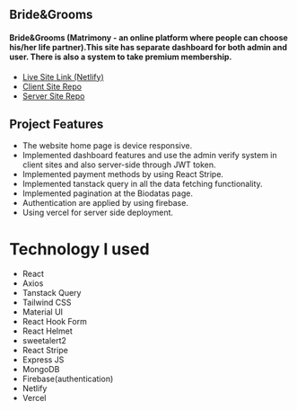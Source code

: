 ## Bride&Grooms
#### Bride&Grooms (Matrimony - an online platform where people can choose his/her life partner).This site has separate dashboard for both admin and user. There is also a system to take premium membership.

- [Live Site Link (Netlify)](https://transcendent-stardust-3e6ba6.netlify.app/)
- [Client Site Repo](https://github.com/AALabonya/Bride-Grooms)
- [Server Site Repo](https://github.com/AALabonya/Bride-Grooms-Server)

 ## Project Features

 - The website home page is device responsive.
 - Implemented dashboard features and use the admin verify system in client sites  and also server-side through JWT token.
- Implemented payment methods by using React Stripe.
- Implemented tanstack query in all the data fetching functionality.
- Implemented pagination at the Biodatas page.
- Authentication are applied by using firebase.
- Using vercel for server side deployment.


# Technology I used 

- React
- Axios
- Tanstack Query
- Tailwind CSS
- Material UI
- React Hook Form
- React Helmet
- sweetalert2
- React Stripe 
- Express JS
- MongoDB
- Firebase(authentication)
- Netlify
- Vercel
